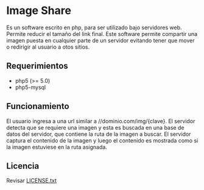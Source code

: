 Image Share
==========

Es un software escrito en php, para ser utilizado bajo servidores web. Permite reducir el tamaño del link final.
Este software permite compartir una imagen puesta en cualquier parte de un servidor evitando tener que mover o redirigir al usuario a otos sitios.

Requerimientos
--------------

 * php5 (>= 5.0)
 * php5-mysql

Funcionamiento
--------------

El usuario ingresa a una url similar a //dominio.com/img/{clave}. El servidor detecta que se requiere una imagen y esta es buscada en una base de datos del servidor, que contiene la ruta de la imagen a buscar.
El servidor captura el contenido de la imagen y luego el contenido es mostrada como si la imagen estuviese en la ruta asignada.

Licencia
--------

Revisar [LICENSE.txt](https://raw.github.com/alfa30/Image-Share/master/LICENSE.txt)
